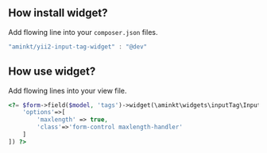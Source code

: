 How install widget?
---------
Add flowing line into your `composer.json` files.

```js
"aminkt/yii2-input-tag-widget" : "@dev"
```




How use widget?
---------
Add flowing lines into your view file.

```php
<?= $form->field($model, 'tags')->widget(\aminkt\widgets\inputTag\InputTag::className(), [
    'options'=>[
        'maxlength' => true,
        'class'=>'form-control maxlength-handler'
    ]
]) ?>
```